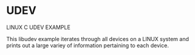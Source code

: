 # UDEV
LINUX C UDEV EXAMPLE

This libudev example iterates through all devices on a LINUX system and prints out
a large variey of information pertaining to each device.

